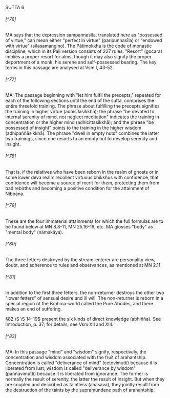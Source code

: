 SUTTA 6

###### [^76]
MA says that the expression sampannasīla, translated here as "possessed of virtue," can mean either "perfect in virtue" (paripunnasīla) or "endowed with virtue" (sīlasamangino). The Pātimokkha is the code of monastic discipline, which in its Pali version consists of 227 rules. "Resort" (gocara) implies a proper resort for alms, though it may also signify the proper deportment of a monk, his serene and self-possessed bearing. The key terms in this passage are analysed at Vsm I, 43-52.

###### [^77]
MA: The passage beginning with "let him fulfil the precepts," repeated for each of the following sections until the end of the sutta, comprises the entire threefold training. The phrase about fulfilling the precepts signifies the training in higher virtue (adhisīlasikkhā); the phrase "be devoted to internal serenity of mind, not neglect meditation" indicates the training in concentration or the higher mind (adhicittasikkhā); and the phrase "be possessed of insight" points to the training in the higher wisdom (adhipaññāsikkhā). The phrase "dwell in empty huts" combines the latter two trainings, since one
resorts to an empty hut to develop serenity and insight.

###### [^78]
That is, if the relatives who have been reborn in the realm of ghosts or in some lower deva realm recollect virtuous bhikkhus with confidence, that confidence will become a source of merit for them, protecting them from bad rebirths and becoming a positive condition for the attainment of Nibbāna.

###### [^79]
These are the four immaterial attainments for which the full formulas are to be found below at MN 8.8-11, MN 25.16-19, etc. MA glosses "body" as "mental body" (nämakāya).

###### [^80]
The three fetters destroyed by the stream-enterer are personality view, doubt, and adherence to rules and observances, as mentioned at MN 2.11.

###### [^81]
In addition to the first three fetters, the non-returner destroys the other two "lower fetters" of sensual desire and ill will. The non-returner is reborn in a special region of the Brahma-world called the Pure Abodes, and there makes an end of suffering.

§82 \S \S 14-19$ present the six kinds of direct knowledge (abhiñña). See Introduction, p. 37; for details, see Vsm XII and XIII.

###### [^83]
MA: In this passage "mind" and "wisdom" signify, respectively, the concentration and wisdom associated with the fruit of arahantship. Concentration is called "deliverance of mind" (cetovimutti) because it is liberated from lust; wisdom is called "deliverance by wisdom" (paññāvimutti) because it is liberated from ignorance. The former is normally the result of serenity, the latter the result of insight. But when they are coupled and described as taintless (anāsava), they jointly result from the destruction of the taints by the supramundane path of arahantship.

